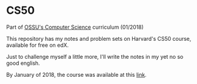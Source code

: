 # CS50
Part of [OSSU's Computer Science](https://github.com/ossu/computer-science) curriculum (01/2018)

This repository has my notes and problem sets on Harvard's CS50 course,  available for free on edX.

Just to challenge myself a little more, I'll write the notes in my yet no so good english.

By January of 2018, the course was available at this [link](https://www.edx.org/course/introduction-computer-science-harvardx-cs50x).
